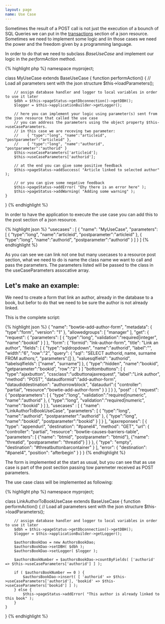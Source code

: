 ```yaml
---
layout: page
name: Use Case
---
```


Sometimes the result of a POST call is not just the execution of a bounch of SQL Queries we can put in the <a href="{{site.baseurl}}/docs/transaction">transactions</a> section of a json resource. Sometimes we need to implement some logic and iin those cases we need the power and the freedom given by a programming language.

In order to do that we need to subclass *BaseUseCase* and implement our logic in the *performAction* method.

{% highlight php %}
namespace myproject;

class MyUseCase extends BaseUseCase {
    function performAction() {
        // Load all parameters sent with the json structure
        $this->loadParameters();

        // assign database handler and logger to local variables in order to use it later
        $dbh = $this->pageStatus->getDbconnection()->getDBH();
        $logger = $this->applicationBuilder->getLogger();
		
        // here you can implement your logic using parameter(s) sent from the json resource that called the use case
        // you can address the parameters using the object property $this->useCaseParameters.
        // in this case we are receving two parameter:
        //    { "type":"long", "name":"articleid", "postparameter":"articleid" },
        //    { "type":"long", "name":"authorid", "postparameter":"authorid" }
        $this->useCaseParameters['articleid'];
        $this->useCaseParameters['authorid'];
		
        // at the end you can give some positive feedback
        $this->pageStatus->addSuccess( "Article linked to selected author" );
		
        // or you can give some negative feedback
        $this->pageStatus->addError( "Ehy there is an error here" );
        $this->pageStatus->addWarning( "Adding some warning" );
    }
}
{% endhighlight %}

In order to have the application to execute the use case you can add this to the post section of a json resource.

{% highlight json %}
"usecases" : [
  { "name": "MyUseCase", "parameters": [
    { "type":"long", "name":"articleid", "postparameter":"articleid" },
    { "type":"long", "name":"authorid", "postparameter":"authorid" }
  ] }
]
{% endhighlight %}

As you can see we can link not one but many usecases to a resource post section, what we need to do is name the class name we want to call and pass the parameters. The parameters listed will be passed to the class in the useCaseParameters assocative array.

## Let's make an example:

We need to create a form that link an author, already in the database to a book, but befor to do that we need to be sure the author is not already linked.

This is the complete script:

{% highlight json %}
{
  "name": "bowtie-add-author-form",
  "metadata": { "type":"form", "version": "1" },
  "allowedgroups": [ "manager" ],
  "get": {
    "request": {
      "parameters": [
        { "type":"long", "validation":"required|integer", "name":"bookid" }
      ]
    },
    "form": {
      "formid": "lnk-author-form",
      "title": "Link an author",
      "fields": [
        { "type":"sqldropdown", "name":"authorid", "label":"", "width":"6", "row":"2",
          "query": {
            "sql": "SELECT authorid, name, surname FROM authors;",
            "parameters":[]
          },
          "valuesqlfield": "authorid",
          "labelsqlfields": ["name", "surname"]
        },
        { "type":"hidden", "name":"bookid", "getparameter":"bookid", "row":"2" }
      ]
      "bottombuttons": [
        {
          "type":"ajaxbutton",
          "cssclass":"udbuttonajaxrequest",
          "label":"Link author",
          "method": "POST",
          "dataudformid":"add-author-form",
          "dataudiddestination": "authorrowblock",
          "dataudurl":{
            "controller": "partial",
            "resource":"bowtie-add-author-form"
          }
        }
      ]
    }
  },
  "post" : {
    "request": {
      "postparameters": [
        { "type":"long", "validation":"required|numeric", "name":"authorid" },
        { "type":"long", "validation":"required|numeric", "name":"bookid" }
      ]
    },
    "usecases" : [
      { "name": "LinkAuthorToBookUseCase", "parameters": [
        { "type":"long", "name":"authorid", "postparameter":"authorid" },
        { "type":"long", "name":"bookid", "postparameter":"bookid" }
      ] }
    ],
    "ajaxreponses": [
      {
        "type": "appendurl",
        "destination": "#panel4",
        "method": "GET",
        "url": {
          "controller": "partial",
          "resource": "bowtie-causes-barriers-table",
          "parameters": [
            {"name": "btmid", "postparameter": "btmid"},
            {"name": "threatid", "postparameter": "threatid"}
          ]
        }
      },
      {
        "type": "empty",
        "destination":  "#threatbuttonbarcontainer"
      }
    ],
    "error": { "destination": "#panel4", "position": "afterbegin" }
  }
}
{% endhighlight %}

The form is implemented at the start as usual, but you can see that as use case is part of the post section passing tow paremeter received as POST parameters.

The use case class will be implemented as following:

{% highlight php %}
namespace myproject;

class LinkAuthorToBookUseCase extends BaseUseCase {
    function performAction() {
        // Load all parameters sent with the json structure
        $this->loadParameters();

        // assign database handler and logger to local variables in order to use it later
        $dbh = $this->pageStatus->getDbconnection()->getDBH();
        $logger = $this->applicationBuilder->getLogger();
		
        $authorsBookDao = new AuthorsBookDao;
        $authorsBookDao->setDBH( $dbh );
        $authorsBookDao->setLogger( $logger );
        
		$authorsBookNumber = $authorsBookDao->countByFields( ['authorid' => $this->useCaseParameters['authorid'] ] );

        if ( $authorsBookNumber == 0 ) {
            $authorsBookDao->insert( [ 'authorid' => $this->useCaseParameters['authorid'], 'bookid' => $this->useCaseParameters['bookid'] ] );
        } else {
            $this->pageStatus->addError( "This author is already linked to this book" );
        }
    }
}
{% endhighlight %}


